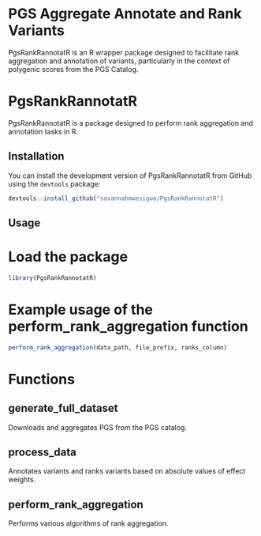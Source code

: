 # PGS Aggregate Annotate and Rank Variants
PgsRankRannotatR is an R wrapper package designed to facilitate rank aggregation and annotation of variants, particularly in the context of polygenic scores from the PGS Catalog.
# PgsRankRannotatR

PgsRankRannotatR is a package designed to perform rank aggregation and annotation tasks in R.

## Installation

You can install the development version of PgsRankRannotatR from GitHub using the `devtools` package:

```R
devtools::install_github("savannahmwesigwa/PgsRankRannotatR")
```

## Usage
# Load the package
```R
library(PgsRankRannotatR)
```

# Example usage of the perform_rank_aggregation function
```R
perform_rank_aggregation(data_path, file_prefix, ranks_column)
```
# Functions
## generate_full_dataset
Downloads and aggregates PGS from the PGS catalog.
## process_data
Annotates variants and ranks variants based on absolute values of effect weights.

## perform_rank_aggregation
Performs various algorithms of rank aggregation.
